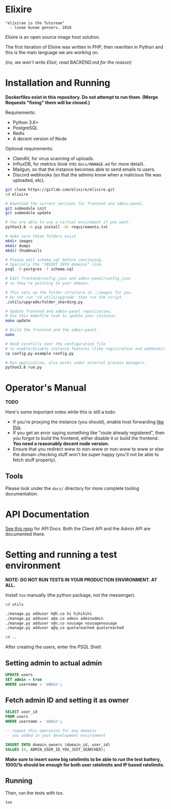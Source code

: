 Elixire
==========

```
"elixirae is the futureae"
  - lunae bunae genserv, 2018
```

Elixire is an open source image host solution.

The first iteration of Elixire was written in PHP,
then rewritten in Python and this is the main language
we are working on.

*(no, we won't write Elixir, read BACKEND.md for the reason)*

# Installation and Running

**Dockerfiles exist in this repository. Do not attempt to run them.
(Merge Requests "fixing" them will be closed.)**

Requirements:
 - Python 3.6+
 - PostgreSQL
 - Redis
 - A decent version of Node

Optional requirements:
 - ClamAV, for virus scanning of uploads.
 - InfluxDB, for metrics (look into `docs/MANAGE.md` for more detail).
 - Mailgun, so that the instance becomes able to send emails to users.
 - Discord webhooks (so that the admins know when a malicious
    file was uploaded, etc).

```bash
git clone https://gitlab.com/elixire/elixire.git
cd elixire

# Download the current versions for frontend and admin-panel.
git submodule init
git submodule update

# You are able to use a virtual enviroment if you want.
python3.6 -m pip install -Ur requirements.txt

# make sure those folders exist
mkdir images
mkdir dumps
mkdir thumbnails

# Please edit schema.sql before continuing.
# Specially the "INSERT INTO domains" line.
psql -U postgres -f schema.sql

# Edit frontend/config.json and admin-panel/config.json
# so they're pointing to your domain.

# This sets up the folder structure in ./images for you.
# Do not run 'cd utils/upgrade' then run the script.
./utils/upgrade/folder_sharding.py

# Update frontend and admin-panel repositories.
# Use this makefile task to update your instance.
make update

# Build the frontend and the admin-panel.
make 

# Read carefully over the configuration file
# to enable/disable instance features (like registration and webhooks).
cp config.py.example config.py

# Run application, also works under external process managers.
python3.6 run.py
```

# Operator's Manual

**TODO**

Here's some important notes while this is still a todo:

- If you're proxying the instance (you should), enable host forwarding [like this](https://old-s.ave.zone/fjt.png).
- If you get an error saying something like "route already registered", then you forgot to build the frontend, either disable it or build the frontend. **You need a reasonably decent node version.**
- Ensure that you redirect www to non-www or non-www to www or else the domain checking stuff won't be super happy (you'll not be able to fetch stuff properly).

## Tools

Please look under the `docs/` directory for more complete tooling documentation.

# API Documentation

[See this repo](https://gitlab.com/elixire/api-docs) for API Docs.
Both the Client API and the Admin API are documented there.

# Setting and running a test environment

**NOTE: DO NOT RUN TESTS IN YOUR PRODUCTION ENVIRONMENT. AT ALL.**

Install `tox` manually (the python package, not the messenger).

```bash
cd utils

./manage.py adduser h@h.co hi hihihihi
./manage.py adduser a@a.co admin adminadmin
./manage.py adduser n@n.co nousage nousagenousage
./manage.py adduser q@q.co quotareached quotareached

cd ..
```

After creating the users, enter the PSQL Shell:

## Setting admin to actual admin
```sql
UPDATE users
SET admin = true
WHERE username = 'admin';
```

## Fetch admin ID and setting it as owner
```sql
SELECT user_id
FROM users
WHERE username = 'admin';
```

```sql
-- repeat this operation for any domains
-- you added in your development environment

INSERT INTO domain_owners (domain_id, user_id)
VALUES (0, ADMIN_USER_ID_YOU_JUST_SEARCHED);
```

**Make sure to insert some big ratelimits to be able to run
the test battery, 1000/1s should be enough for both user ratelimits
and IP based ratelimits.**

## Running
Then, run the tests with tox.
```bash
tox
```
